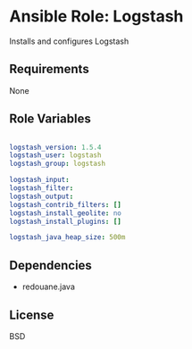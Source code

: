 Ansible Role: Logstash
======================

Installs and configures Logstash

Requirements
------------

None

Role Variables
--------------

```yaml

logstash_version: 1.5.4
logstash_user: logstash
logstash_group: logstash

logstash_input: 
logstash_filter: 
logstash_output: 
logstash_contrib_filters: []
logstash_install_geolite: no
logstash_install_plugins: []

logstash_java_heap_size: 500m

```

Dependencies
------------

- redouane.java

License
-------

BSD